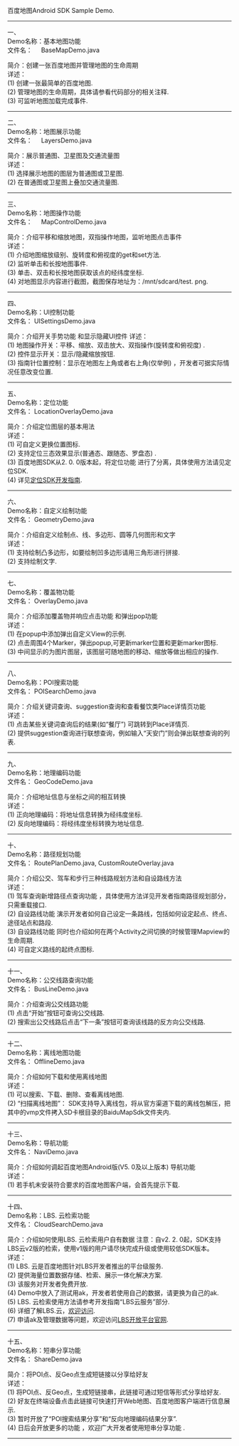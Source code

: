 百度地图Android SDK Sample Demo.  

-------------------------------------------------------------------------------------
一、  
Demo名称：基本地图功能  
文件名：  &nbsp; &nbsp; BaseMapDemo.java

简介：创建一张百度地图并管理地图的生命周期  
详述：    
(1)  创建一张最简单的百度地图.     
(2)  管理地图的生命周期，具体请参看代码部分的相关注释.    
(3)  可监听地图加载完成事件.    
- - -

二、  
Demo名称：地图展示功能  
文件名：  &nbsp; &nbsp; LayersDemo.java

简介：展示普通图、卫星图及交通流量图  
详述：  
(1) 选择展示地图的图层为普通图或卫星图.  
(2) 在普通图或卫星图上叠加交通流量图.  
- - -
三、  
Demo名称：地图操作功能  
文件名：  &nbsp; &nbsp; MapControlDemo.java

简介：介绍平移和缩放地图，双指操作地图，监听地图点击事件  
详述：  
(1) 介绍地图缩放级别、旋转度和俯视度的get和set方法.  
(2) 监听单击和长按地图事件.  
(3) 单击、双击和长按地图获取该点的经纬度坐标.  
(4) 对地图显示内容进行截图，截图保存地址为：/mnt/sdcard/test.  png.  
- - -
四、  
Demo名称：UI控制功能  
文件名：  UISettingsDemo.java

简介：介绍开关手势功能  和显示隐藏UI控件
详述：  
(1) 地图操作开关：平移、缩放、双击放大、双指操作(旋转度和俯视度) .  
(2) 控件显示开关：显示/隐藏缩放按钮.  
(3) 指南针位置控制：显示在地图左上角或者右上角(仅举例) ，开发者可据实际情况任意改变位置.  
- - -
五、  
Demo名称：定位功能  
文件名：  LocationOverlayDemo.java

简介：介绍定位图层的基本用法  
详述：  
(1) 可自定义更换位置图标.  
(2) 支持定位三态效果显示(普通态、跟随态、罗盘态) .  
(3) 百度地图SDK从2.  0.  0版本起，将定位功能  进行了分离，具体使用方法请见定位SDK.  
(4) 详见[定位SDK开发指南](http://developer.baidu.com/map/geosdk-android.htm).  
- - -
六、  
Demo名称：自定义绘制功能  
文件名：  GeometryDemo.java

简介：介绍自定义绘制点、线、多边形、圆等几何图形和文字  
详述：  
(1) 支持绘制凸多边形，如要绘制凹多边形请用三角形进行拼接.  
(2) 支持绘制文字.  
- - -
七、  
Demo名称：覆盖物功能  
文件名：  OverlayDemo.java

简介：介绍添加覆盖物并响应点击功能  和弹出pop功能  
详述：  
(1) 在popup中添加弹出自定义View的示例.  
(2) 点击周围4个Marker，弹出popup,可更新marker位置和更新marker图标.  
(3) 中间显示的为图片图层，该图层可随地图的移动、缩放等做出相应的操作.  
- - -
八、  
Demo名称：POI搜索功能  
文件名：  POISearchDemo.java

简介：介绍关键词查询、suggestion查询和查看餐饮类Place详情页功能  
详述：  
(1) 点击某些关键词查询后的结果(如“餐厅”) 可跳转到Place详情页.  
(2) 提供suggestion查询进行联想查询，例如输入“天安门”则会弹出联想查询的列表.  
- - -
九、  
Demo名称：地理编码功能  
文件名：  GeoCodeDemo.java

简介：介绍地址信息与坐标之间的相互转换  
详述：  
(1) 正向地理编码：将地址信息转换为经纬度坐标.  
(2) 反向地理编码：将经纬度坐标转换为地址信息.  
- - -
十、  
Demo名称：路径规划功能  
文件名：  RoutePlanDemo.java, CustomRouteOverlay.java

简介：介绍公交、驾车和步行三种线路规划方法和自设路线方法  
详述：  
(1) 驾车查询新增路径点查询功能  ，具体使用方法详见开发者指南路径规划部分，只需重载接口.  
(2) 自设路线功能  演示开发者如何自己设定一条路线，包括如何设定起点、终点、途径站点和路段.  
(3) 自设路线功能  同时也介绍如何在两个Activity之间切换的时候管理Mapview的生命周期.  
(4) 可自定义路线的起终点图标.  
- - -
十一、  
Demo名称：公交线路查询功能  
文件名：  BusLineDemo.java

简介：介绍查询公交线路功能  
(1) 点击“开始”按钮可查询公交线路.  
(2) 搜索出公交线路后点击“下一条”按钮可查询该线路的反方向公交线路.  
- - -
十二、  
Demo名称：离线地图功能  
文件名：  OfflineDemo.java

简介：介绍如何下载和使用离线地图  
详述：  
(1) 可以搜索、下载、删除、查看离线地图.  
(2) “扫描离线地图”：
SDK支持导入离线包，将从官方渠道下载的离线包解压，把其中的vmp文件拷入SD卡根目录的BaiduMapSdk文件夹内.  
- - -
十三、  
Demo名称：导航功能  
文件名：  NaviDemo.java

简介：介绍如何调起百度地图Android版(V5.  0及以上版本) 导航功能  
详述：  
(1) 若手机未安装符合要求的百度地图客户端，会首先提示下载.  
- - -
十四、  
Demo名称：LBS.  云检索功能  
文件名：  CloudSearchDemo.java

简介：介绍如何使用LBS.  云检索用户自有数据
注意：自v2.  2.  0起，SDK支持LBS云v2版的检索，使用v1版的用户请尽快完成升级或使用较低SDK版本。  
详述：  
(1) LBS.  云是百度地图针对LBS开发者推出的平台级服务.  
(2) 提供海量位置数据存储、检索、展示一体化解决方案.  
(3) 该服务对开发者免费开放.  
(4) Demo中放入了测试用ak，开发者若使用自己的数据，请更换为自己的ak.  
(5) LBS.  云检索使用方法请参考开发指南“LBS云服务”部分.  
(6) 详细了解LBS.云，[欢迎访问](http://developer.baidu.com/map/lbs-cloud.htm).  
(7) 申请ak及管理数据等问题，欢迎访问[LBS开放平台官网](http://lbsyun.baidu.com/).
- - -
十五、  
Demo名称：短串分享功能  
文件名：  ShareDemo.java

简介：将POI点、反Geo点生成短链接以分享给好友  
详述：  
(1) 将POI点、反Geo点，生成短链接串，此链接可通过短信等形式分享给好友.  
(2) 好友在终端设备点击此链接可快速打开Web地图、百度地图客户端进行信息展示.  
(3) 暂时开放了“POI搜索结果分享”和“反向地理编码结果分享”.  
(4) 日后会开放更多的功能  ，欢迎广大开发者使用短串分享功能  .  
- - -
